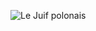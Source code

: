 ![Le Juif polonais](https://upload.wikimedia.org/wikipedia/commons/thumb/9/9d/Emu_1_-_Tidbinbilla.jpg/400px-Emu_1_-_Tidbinbilla.jpg)